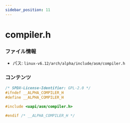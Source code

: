 ```yaml
---
sidebar_position: 11
---
```

# compiler.h

### ファイル情報

- パス: `linux-v6.12/arch/alpha/include/asm/compiler.h`

### コンテンツ

```h
/* SPDX-License-Identifier: GPL-2.0 */
#ifndef __ALPHA_COMPILER_H
#define __ALPHA_COMPILER_H

#include <uapi/asm/compiler.h>

#endif /* __ALPHA_COMPILER_H */

```

